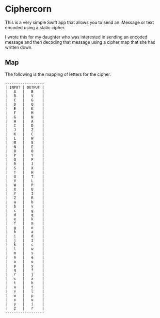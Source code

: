 # Ciphercorn

This is a very simple Swift app that allows you to send an iMessage or text encoded using a static cipher.

I wrote this for my daughter who was interested in sending an encoded message and then decoding that message using a cipher map that she had written down.

## Map

The following is the mapping of letters for the cipher.

```
------------------
| INPUT | OUTPUT |
|   A   |   B    |
|   B   |   V    |
|   C   |   G    |
|   D   |   Q    |
|   E   |   K    |
|   F   |   M    |
|   G   |   N    |
|   H   |   A    |
|   I   |   D    |
|   J   |   Z    |
|   K   |   C    |
|   L   |   W    |
|   M   |   S    |
|   N   |   E    |
|   O   |   O    |
|   P   |   Y    |
|   Q   |   F    |
|   R   |   J    |
|   S   |   X    |
|   T   |   H    |
|   U   |   T    |
|   V   |   L    |
|   W   |   P    |
|   X   |   U    |
|   Y   |   I    |
|   Z   |   R    |
|   a   |   b    |
|   b   |   v    |
|   c   |   g    |
|   d   |   q    |
|   e   |   k    |
|   f   |   m    |
|   g   |   n    |
|   h   |   a    |
|   i   |   d    |
|   j   |   z    |
|   k   |   c    |
|   l   |   w    |
|   m   |   s    |
|   n   |   e    |
|   o   |   o    |
|   p   |   y    |
|   q   |   f    |
|   r   |   j    |
|   s   |   x    |
|   t   |   h    |
|   u   |   t    |
|   v   |   l    |
|   w   |   p    |
|   x   |   u    |
|   y   |   i    |
|   z   |   r    |
------------------
```
